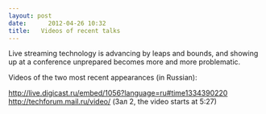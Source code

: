 ```yaml
---
layout: post
date:      2012-04-26 10:32
title:   Videos of recent talks
---
```


Live streaming technology is advancing by leaps and bounds, and showing up at a conference unprepared becomes more and more problematic.

Videos of the two most recent appearances (in Russian):

http://live.digicast.ru/embed/1056?language=ru#time1334390220
http://techforum.mail.ru/video/ (Зал 2, the video starts at 5:27)
